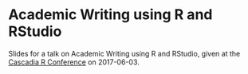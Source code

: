 # Academic Writing using R and RStudio

Slides for a talk on Academic Writing using R and RStudio, given at the [Cascadia R Conference](https://cascadiarconf.com) on 2017-06-03.
